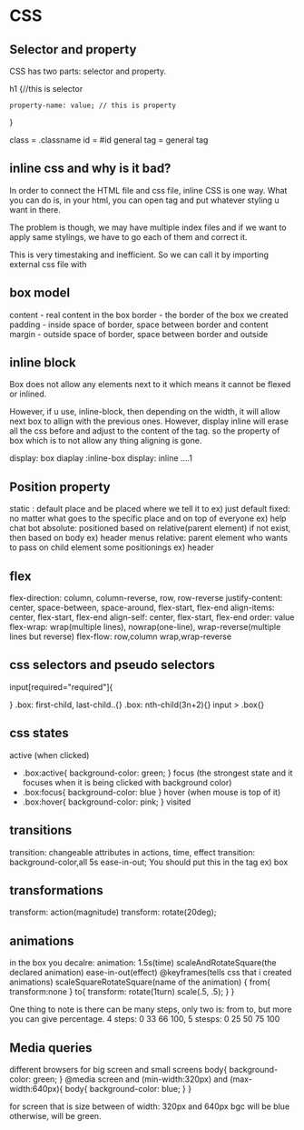 # CSS

## Selector and property
CSS has two parts: selector and property.

h1 {//this is selector

    property-name: value; // this is property

}

class = .classname
id = #id
general tag = general tag

## inline css and why is it bad?
In order to connect the HTML file and css file, inline CSS is one way. What you can do is, in your html, you can open <styles></styles> tag and put whatever styling u want in there.

The problem is though, we may have multiple index files and if we want to apply same stylings, we have to go each of them and correct it.

This is very timestaking and inefficient. So we can call it by importing external css file with <link href="styles.css" rel="stylesheet">

## box model
content - real content in the box
border - the border of the box we created
padding - inside space of border, space between border and content
margin - outside space of border, space between border and outside

## inline block
Box does not allow any elements next to it which means it cannot be flexed or inlined.

However, if u use, inline-block, then depending on the width, it will allow next box to allign with the previous ones. However, display inline will erase all the css before and adjust to the content of the tag. so the property of box which is to not allow any thing aligning is gone.

display: box
diaplay :inline-box
display: inline ....<span>1</span>

## Position property
static : default place and be placed where we tell it to ex) just default 
fixed: no matter what goes to the specific place and on top of everyone ex) help chat bot
absolute: positioned based on relative(parent element) if not exist, then based on body ex) header menus
relative: parent element who wants to pass on child element some positionings ex) header

## flex
flex-direction: column, column-reverse, row, row-reverse
justify-content: center, space-between, space-around, flex-start, flex-end
align-items: center, flex-start, flex-end
align-self: center, flex-start, flex-end
order: value
flex-wrap: wrap(multiple lines), nowrap(one-line), wrap-reverse(multiple lines but reverse)
flex-flow: row,column wrap,wrap-reverse

## css selectors and pseudo selectors
input[required="required"]{

}
.box: first-child, last-child..{}
.box: nth-child(3n+2){}
input > .box{}

## css states
active (when clicked)
- .box:active{
    background-color: green;
}
focus (the strongest state and it focuses when it is being clicked with background color)
- .box:focus{
    background-color: blue
}
hover (when mouse is top of it)
- .box:hover{
    background-color: pink;
}
visited

## transitions
transition: changeable attributes in actions, time, effect
transition: background-color,all 5s ease-in-out;
You should put this in the tag ex) box

## transformations
transform: action(magnitude)
transform: rotate(20deg);

## animations
in the box you decalre: animation: 1.5s(time) scaleAndRotateSquare(the declared animation) ease-in-out(effect)
@keyframes(tells css that i created animations) scaleSquareRotateSquare(name of the animation) {
    from{
        transform:none
    }
    to{
        transform: rotate(1turn) scale(.5, .5);
    }
}

One thing to note is there can be many steps, only two is: from to, but more you can give percentage. 4 steps: 0 33 66 100, 5 stesps: 0 25 50 75 100

## Media queries
different browsers for big screen and small screens
body{
    background-color: green;
}
@media screen and (min-width:320px) and (max-width:640px){
    body{
        background-color: blue;
    }
}

for screen that is size between of width: 320px and 640px bgc will be blue otherwise, will be green.